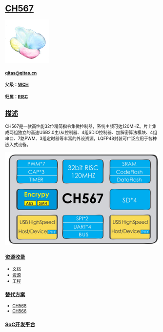 ﻿# [CH567](https://github.com/sochub/CH567)

[![sites](SoC/SoC.png)](http://www.qitas.cn) 
####  qitas@qitas.cn
#### 父级：[WCH](https://github.com/sochub/WCH) 
#### 归属：[RISC](https://github.com/sochub/RISC) 

## [描述](https://github.com/sochub/CH567/wiki) 

CH567是一款高性能32位精简指令集微控制器，系统主频可达120MHZ。片上集成两组独立的高速USB2.0主/从控制器、4组SDIO控制器、加解密算法模块、4组串口、7路PWM、3组定时器等丰富的外设资源，LQFP48封装可广泛应用于各种嵌入式设备。

[![sites](SoC/CH567.png)](http://www.wch.cn/products/CH567.html) 

### [资源收录](https://github.com/sochub/CH567)

- [文档](docs/)
- [资源](src/)
- [工程](project/)

### [替代方案](https://github.com/sochub/CH567)

- [CH568](https://github.com/sochub/CH5678) 
- [CH566](https://github.com/sochub/CH5676) 


###  [SoC开发平台](http://www.qitas.cn)   

